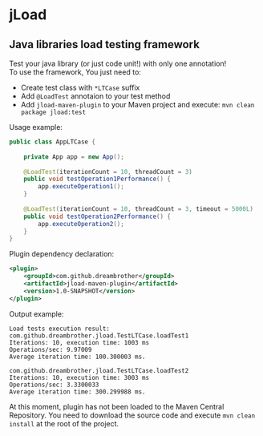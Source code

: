 jLoad
=====
Java libraries load testing framework
-------------------------------------

Test your java library (or just code unit!) with only one annotation!  
To use the framework, You just need to:  
*   Create test class with `*LTCase` suffix
*   Add `@LoadTest` annotaion to your test method
*   Add `jload-maven-plugin` to your Maven project and execute: `mvn clean package jload:test`  

Usage example:
```java
public class AppLTCase {
    
    private App app = new App();
    
    @LoadTest(iterationCount = 10, threadCount = 3)
    public void testOperation1Performance() {
        app.executeOperation1();
    }
        
    @LoadTest(iterationCount = 10, threadCount = 3, timeout = 5000L)
    public void testOperation2Performance() {
        app.executeOperation2();
    }
}
```

Plugin dependency declaration:
```xml
<plugin>
    <groupId>com.github.dreambrother</groupId>
    <artifactId>jload-maven-plugin</artifactId>
    <version>1.0-SNAPSHOT</version>
</plugin>
```
Output example:

    Load tests execution result: 
    com.github.dreambrother.jload.TestLTCase.loadTest1
    Iterations: 10, execution time: 1003 ms
    Operations/sec: 9.97009
    Average iteration time: 100.300003 ms.

    com.github.dreambrother.jload.TestLTCase.loadTest2
    Iterations: 10, execution time: 3003 ms
    Operations/sec: 3.3300033
    Average iteration time: 300.299988 ms.

At this moment, plugin has not been loaded to the Maven Central Repository. You need to download the source code and execute `mvn clean install` at the root of the project.
